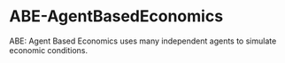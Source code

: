 # ABE-AgentBasedEconomics
ABE: Agent Based Economics uses many independent agents to simulate economic conditions.
